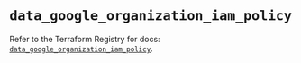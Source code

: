 # `data_google_organization_iam_policy`

Refer to the Terraform Registry for docs: [`data_google_organization_iam_policy`](https://registry.terraform.io/providers/hashicorp/google/6.49.0/docs/data-sources/organization_iam_policy).
